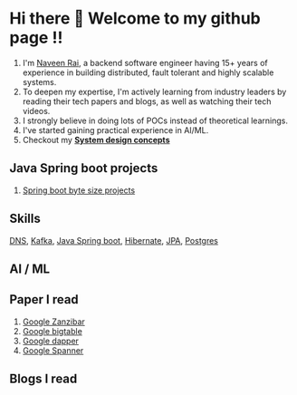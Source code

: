 # Hi there 👋 Welcome to my github page !!
1. I'm [Naveen Rai](https://github.com/naveenrai8), a backend software engineer having 15+ years of experience in building distributed, fault tolerant and highly scalable systems.
2. To deepen my expertise, I'm actively learning from industry leaders by reading their tech papers and blogs, as well as watching their tech videos.
3. I strongly believe in doing lots of POCs instead of theoretical learnings.
4. I've started gaining practical experience in AI/ML.
5. Checkout my **[System design concepts](https://github.com/naveenrai8/SystemDesign)** 

## Java Spring boot projects
1. [Spring boot byte size projects](https://github.com/naveenrai8/spring-boot-byte-size-project/tree/main)

## Skills

[DNS](https://github.com/naveenrai8/SystemDesign/blob/main/Concepts/DNS/dns.md), [Kafka](https://github.com/naveenrai8/kafka-practicals), [Java Spring boot](https://github.com/naveenrai8/spring-boot-byte-size-project/tree/main), [Hibernate](https://github.com/naveenrai8/spring-boot-byte-size-project/tree/main), [JPA](https://github.com/naveenrai8/spring-boot-byte-size-project/tree/main), [Postgres](https://github.com/naveenrai8/spring-boot-byte-size-project/tree/main)

## AI / ML

## Paper I read
1. [Google Zanzibar](https://research.google/pubs/zanzibar-googles-consistent-global-authorization-system/)
2. [Google bigtable](https://static.googleusercontent.com/media/research.google.com/en//archive/bigtable-osdi06.pdf)
3. [Google dapper](https://research.google/pubs/dapper-a-large-scale-distributed-systems-tracing-infrastructure/)
4. [Google Spanner](https://static.googleusercontent.com/media/research.google.com/en//archive/spanner-osdi2012.pdf)

## Blogs I read
<!--
**naveenrai8/naveenrai8** is a ✨ _special_ ✨ repository because its `README.md` (this file) appears on your GitHub profile.

Here are some ideas to get you started:

- 🔭 I’m currently working on ...
- 🌱 I’m currently learning ...
- 👯 I’m looking to collaborate on ...
- 🤔 I’m looking for help with ...
- 💬 Ask me about ...
- 📫 How to reach me: ...
- 😄 Pronouns: ...
- ⚡ Fun fact: ...
-->
